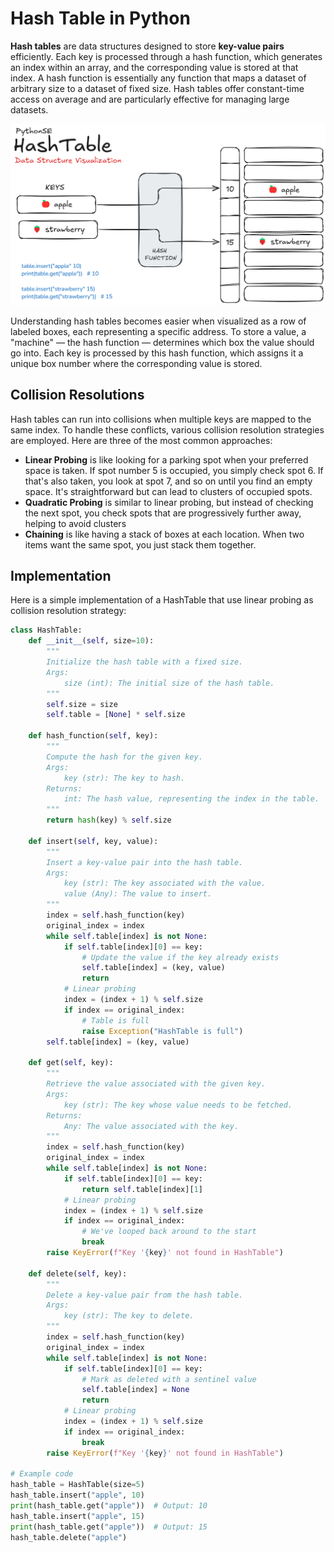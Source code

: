 # Hash Table in Python

**Hash tables** are data structures designed to store **key-value pairs** efficiently. Each key is processed through a hash function, which generates an index within an array, and the corresponding value is stored at that index. A hash function is essentially any function that maps a dataset of arbitrary size to a dataset of fixed size. Hash tables offer constant-time access on average and are particularly effective for managing large datasets.


![Hash Table - visual representation](/DataStructures/HashTable/res/hash_table_visualization.png)


Understanding hash tables becomes easier when visualized as a row of labeled boxes, each representing a specific address. To store a value, a "machine" — the hash function — determines which box the value should go into. Each key is processed by this hash function, which assigns it a unique box number where the corresponding value is stored.

## Collision Resolutions
Hash tables can run into collisions when multiple keys are mapped to the same index. To handle these conflicts, various collision resolution strategies are employed. Here are three of the most common approaches:

- **Linear Probing** is like looking for a parking spot when your preferred space is taken. If spot number 5 is occupied, you simply check spot 6. If that's also taken, you look at spot 7, and so on until you find an empty space. It's straightforward but can lead to clusters of occupied spots.
- **Quadratic Probing**  is similar to linear probing, but instead of checking the next spot, you check spots that are progressively further away, helping to avoid clusters
- **Chaining** is like having a stack of boxes at each location. When two items want the same spot, you just stack them together.


## Implementation
Here is a simple implementation of a HashTable that use linear probing as collision resolution strategy:

```python
class HashTable:
    def __init__(self, size=10):
        """
        Initialize the hash table with a fixed size.
        Args:
            size (int): The initial size of the hash table.
        """
        self.size = size
        self.table = [None] * self.size
        
    def hash_function(self, key):
        """
        Compute the hash for the given key.
        Args:
            key (str): The key to hash.
        Returns:
            int: The hash value, representing the index in the table.
        """
        return hash(key) % self.size
    
    def insert(self, key, value):
        """
        Insert a key-value pair into the hash table.
        Args:
            key (str): The key associated with the value.
            value (Any): The value to insert.
        """
        index = self.hash_function(key)
        original_index = index
        while self.table[index] is not None:
            if self.table[index][0] == key:
                # Update the value if the key already exists
                self.table[index] = (key, value)
                return
            # Linear probing
            index = (index + 1) % self.size
            if index == original_index:
                # Table is full
                raise Exception("HashTable is full")
        self.table[index] = (key, value)

    def get(self, key):
        """
        Retrieve the value associated with the given key.
        Args:
            key (str): The key whose value needs to be fetched.
        Returns:
            Any: The value associated with the key.
        """
        index = self.hash_function(key)
        original_index = index
        while self.table[index] is not None:
            if self.table[index][0] == key:
                return self.table[index][1]
            # Linear probing
            index = (index + 1) % self.size
            if index == original_index:
                # We've looped back around to the start
                break
        raise KeyError(f"Key '{key}' not found in HashTable")
    
    def delete(self, key):
        """
        Delete a key-value pair from the hash table.
        Args:
            key (str): The key to delete.
        """
        index = self.hash_function(key)
        original_index = index
        while self.table[index] is not None:
            if self.table[index][0] == key:
                # Mark as deleted with a sentinel value
                self.table[index] = None
                return
            # Linear probing
            index = (index + 1) % self.size
            if index == original_index:
                break
        raise KeyError(f"Key '{key}' not found in HashTable")
    
# Example code
hash_table = HashTable(size=5)
hash_table.insert("apple", 10)
print(hash_table.get("apple"))  # Output: 10
hash_table.insert("apple", 15)
print(hash_table.get("apple"))  # Output: 15
hash_table.delete("apple")
```